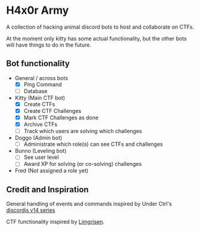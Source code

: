 # H4x0r Army

A collection of hacking animal discord bots to host and collaborate on CTFs.

At the moment only kitty has some actual functionality, but the other bots will have things to do in the future.

## Bot functionality
- General / across bots
	- [x] Ping Command
	- [ ] Database
- Kitty (Main CTF bot)
	- [x] Create CTFs
	- [x] Create CTF Challenges
	- [x] Mark CTF Challenges as done
	- [x] Archive CTFs
	- [ ] Track which users are solving which challenges
- Doggo (Admin bot)
	- [ ] Administrate which role(s) can see CTFs and challenges
- Bunno (Leveling bot)
	- [ ] See user level
	- [ ] Award XP for solving (or co-solving) challenges
- Fred (Not assigned a role yet)

## Credit and Inspiration
General handling of events and commands inspired by Under Ctrl's [discordjs v14 series](https://github.com/notunderctrl/discordjs-v14-series)

CTF functionality inspired by [Limgrisen](https://github.com/Jutlandia/Limgrisen).
